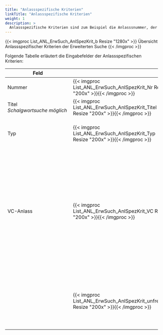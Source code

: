 ```yaml
---
title: "Anlassspezifische Kriterien"
linkTitle: "Anlassspezifische Kriterien"
weight: 1
description: >
  Anlassspezifische Kriterien sind zum Beispiel die Anlasssnummer, der Titel oder der Typ des Anlasses.
---
```

{{< imgproc List_ANL_ErwSuch_AnlSpezKrit_b Resize "1280x" >}}
Übersicht Anlassspezifischer Kriterien der Erweiterten Suche 
{{< /imgproc >}}

Folgende Tabelle erläutert die Eingabefelder der Anlassspezifischen Kriterien:

 |<div style="width:200px">Feld</div>|<div style="width:200px"></div>|Funktion|
 |---|---|---|
 |Nummer|{{< imgproc List_ANL_ErwSuch_AnlSpezKrit_Nr Resize "200x" >}}{{< /imgproc >}}|individuelle Anlassnummer|
 |Titel </br> *Schalgwortsuche möglich*|{{< imgproc List_ANL_ErwSuch_AnlSpezKrit_Titel Resize "200x" >}}{{< /imgproc >}}|Titel der Buchung|
 |Typ|{{< imgproc List_ANL_ErwSuch_AnlSpezKrit_Typ Resize "200x" >}}{{< /imgproc >}}|Typ, nach welchem der Anlass kategorisiert wurde|
 |VC-Anlass|{{< imgproc List_ANL_ErwSuch_AnlSpezKrit_VC Resize "200x" >}}{{< /imgproc >}}|**Alle** </br> Es werden alle Anlässe berücksichtigt <br/> **Anlass ohne VC** Es werden nur Anlässe berücksichtigt, bei welchen keine Viedokonferenz stattfindet <br/> **Anlass mit VC** Es werden nur Anlässe berücksichtigt, bei welchen eine Videokonferenz stattfindet|
 ||{{< imgproc List_ANL_ErwSuch_AnlSpezKrit_unfreiBest Resize "200x" >}}{{< /imgproc >}}|Ist diese Checkbox aktiviert, werden alle Anlässe mit noch nicht genehmigten Bestellungen, angezeigt.|

 